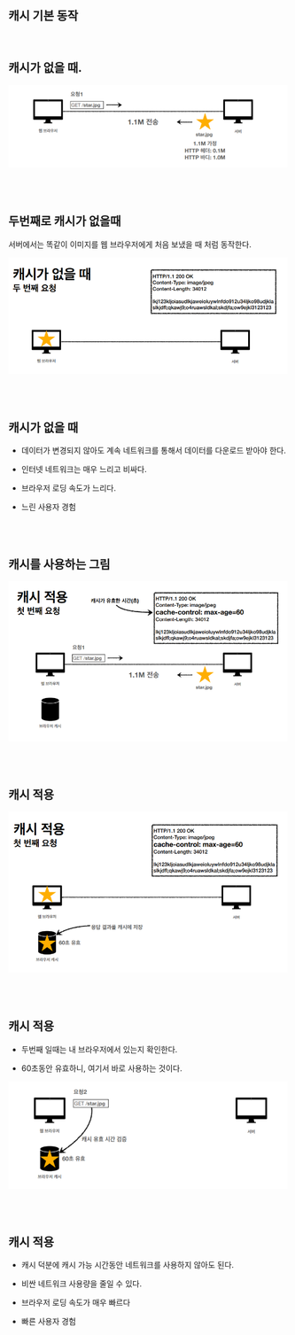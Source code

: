 ## 캐시 기본 동작

<br/>

## 캐시가 없을 때.

![이미지](/programming/img/입문627.PNG)

<br/><br/>

## 두번째로 캐시가 없을때

서버에서는 똑같이 이미지를 웹 브라우저에게 처음 보냈을 때 처럼 동작한다.

![이미지](/programming/img/입문628.PNG)

<br/><br/>

## 캐시가 없을 때

- 데이터가 변경되지 않아도 계속 네트워크를 통해서 데이터를 다운로드 받아야 한다.

- 인터넷 네트워크는 매우 느리고 비싸다.

- 브라우저 로딩 속도가 느리다.

- 느린 사용자 경험

<br/><br/>

## 캐시를 사용하는 그림

![이미지](/programming/img/입문629.PNG)

<br/><br/>

## 캐시 적용

![이미지](/programming/img/입문630.PNG)

<br/><br/>

## 캐시 적용

- 두번째 일때는 내 브라우저에서 있는지 확인한다.

- 60초동안 유효하니, 여기서 바로 사용하는 것이다.

![이미지](/programming/img/입문631.PNG)


<br/><br/>


## 캐시 적용

- 캐시 덕분에 캐시 가능 시간동안 네트워크를 사용하지 않아도 된다.

- 비싼 네트워크 사용량을 줄일 수 있다.

- 브라우저 로딩 속도가 매우 빠르다

- 빠른 사용자 경험